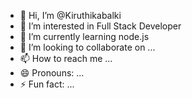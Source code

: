 - 👋 Hi, I’m @Kiruthikabalki
- 👀 I’m interested in Full Stack Developer
- 🌱 I’m currently learning node.js
- 💞️ I’m looking to collaborate on ...
- 📫 How to reach me ...
- 😄 Pronouns: ...
- ⚡ Fun fact: ...

<!---
Kiruthikabalki/Kiruthikabalki is a ✨ special ✨ repository because its `README.md` (this file) appears on your GitHub profile.
You can click the Preview link to take a look at your changes.
--->
